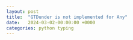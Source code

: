 ```yaml
---
layout: post
title:  "GTDunder is not implemented for Any"
date:   2024-03-02-00:00:00 +0000
categories: python typing
---
```


